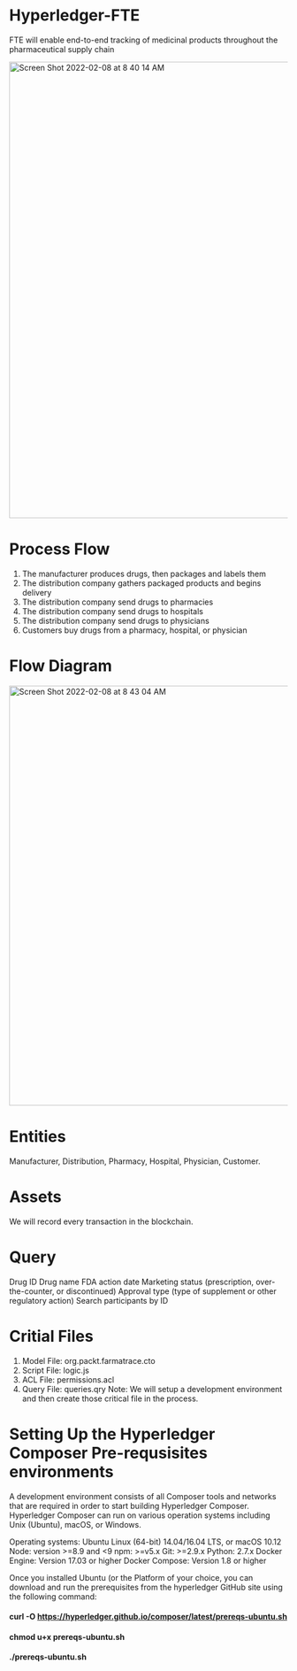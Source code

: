 # Hyperledger-FTE
FTE will enable end-to-end tracking of medicinal products throughout the pharmaceutical supply chain



<img width="825" alt="Screen Shot 2022-02-08 at 8 40 14 AM" src="https://user-images.githubusercontent.com/47697877/152919386-b49b3395-6949-49ab-8a4f-ba1bfe0721ad.png">



#  Process Flow 
1. The manufacturer produces drugs, then packages and labels them
2. The distribution company gathers packaged products and begins delivery
3. The distribution company send drugs to pharmacies
4. The distribution company send drugs to hospitals
5. The distribution company send drugs to physicians
6. Customers buy drugs from a pharmacy, hospital, or physician
# Flow Diagram 

<img width="759" alt="Screen Shot 2022-02-08 at 8 43 04 AM" src="https://user-images.githubusercontent.com/47697877/152919643-c4119cc1-7404-44a2-9a4c-5e9cd7b40c29.png">

# Entities
Manufacturer, Distribution, Pharmacy, Hospital, Physician, Customer. 

# Assets
We will record every transaction in the blockchain. 

# Query 
Drug ID
Drug name
FDA action date
Marketing status (prescription, over-the-counter, or discontinued)
Approval type (type of supplement or other regulatory action)
Search participants by ID

# Critial Files 
1. Model File: org.packt.farmatrace.cto
2. Script File: logic.js
3. ACL File: permissions.acl
4. Query File: queries.qry 
Note: We will setup a development environment and then create those critical file in the process. 

# Setting Up the Hyperledger Composer Pre-requsisites environments 
A development environment consists of all Composer tools and networks that are required in order to start building Hyperledger Composer. Hyperledger
Composer can run on various operation systems including Unix (Ubuntu), macOS, or Windows. 

Operating systems: Ubuntu Linux (64-bit) 14.04/16.04 LTS, or macOS 10.12
Node: version >=8.9 and <9
npm: >=v5.x
Git: >=2.9.x
Python: 2.7.x
Docker Engine: Version 17.03 or higher
Docker Compose: Version 1.8 or higher

Once you installed Ubuntu (or the Platform of your choice, you can download and run the prerequisites from the hyperledger GitHub site using the following command: 

#### curl -O https://hyperledger.github.io/composer/latest/prereqs-ubuntu.sh
#### chmod u+x prereqs-ubuntu.sh
#### ./prereqs-ubuntu.sh
